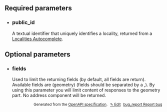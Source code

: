 <!--- This is a generated file, do not edit! -->
<!--- [START woosmap_http_parameters_localitiesdetails] -->
<h2 id="required-parameters">Required parameters</h2>

-   <h3 class="parameter-name" id="public_id">public_id</h3>

    A textual identifier that uniquely identifies a locality, returned from a [Localities Autocomplete](https://developers.woosmap.com/products/localities/autocomplete/).

<h2 id="optional-parameters">Optional parameters</h2>

-   <h3 class="parameter-name" id="fields">fields</h3>

    Used to limit the returning fields (by default, all fields are return). Available fields are (geometry) (fields should be separated by a ,). By using this parameter you will limit content of responses to the geometry part. No address component will be returned.


<p style="text-align: right; font-size: smaller;">Generated from the <a data-label="openapi-github" href="https://github.com/woosmap/openapi-specification" title="Woosmap OpenAPI Specification" class="external">OpenAPI specification</a>.
<a data-label="openapi-github-woosmap-http-parameters-localitiesdetails" data-action="edit" style="margin-left: 5px;" href="https://github.com/woosmap/openapi-specification/tree/main/specification/parameters" title="Edit on GitHub">✎ Edit</a>
<a data-label="openapi-github-woosmap-http-parameters-localitiesdetails" data-action="bug" style="margin-left: 5px;" href="https://github.com/woosmap/openapi-specification/issues/new?assignees=&labels=type%3A+bug%2C+triage+me&template=bug_report.md&title=[parameters] Bug - /localities/details" title="File bug for parameters on GitHub"><span class="material-icons">bug_report</span> Report bug</a>
</p>

<!--- [END woosmap_http_parameters_localitiesdetails] -->